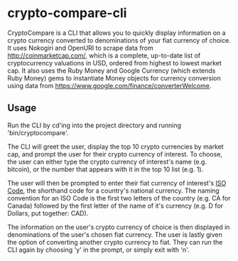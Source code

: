 # crypto-compare-cli

CryptoCompare is a CLI that allows you to quickly display information on a crypto currency converted to denominations of your fiat currency of choice. It uses Nokogiri and OpenURI to scrape data from http://coinmarketcap.com/, which is a complete, up-to-date list of cryptocurrency valuations in USD, ordered from highest to lowest market cap. It also uses the Ruby Money and Google Currency (which extends Ruby Money) gems to instantiate Money objects for currency conversion using data from https://www.google.com/finance/converterWelcome. 

## Usage

Run the CLI by cd'ing into the project directory and running 'bin/cryptocompare'.

The CLI will greet the user, display the top 10 crypto currencies by market cap, and prompt the user for their crypto currency of interest. To choose, the user can either type the crypto currency of interest's name (e.g. bitcoin), or the number that appears with it in the top 10 list (e.g. 1).

The user will then be prompted to enter their fiat currency of interest's [ISO Code](https://en.wikipedia.org/wiki/ISO_4217#Active_codes), the shorthand code for a country's national currency. The naming convention for an ISO Code is the first two letters of the country (e.g. CA for Canada) followed by the first letter of the name of it's currency (e.g. D for Dollars, put together: CAD).

The information on the user's crypto currency of choice is then displayed in denominations of the user's chosen fiat currency. The user is lastly given the option of converting another crypto currency to fiat. They can run the CLI again by choosing 'y' in the prompt, or simply exit with 'n'.